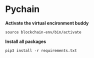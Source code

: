 # Pychain

**Activate the virtual encironment buddy**

```
source blockchain-env/bin/activate
```

**Install all packages**
```
pip3 install -r requirements.txt
```
